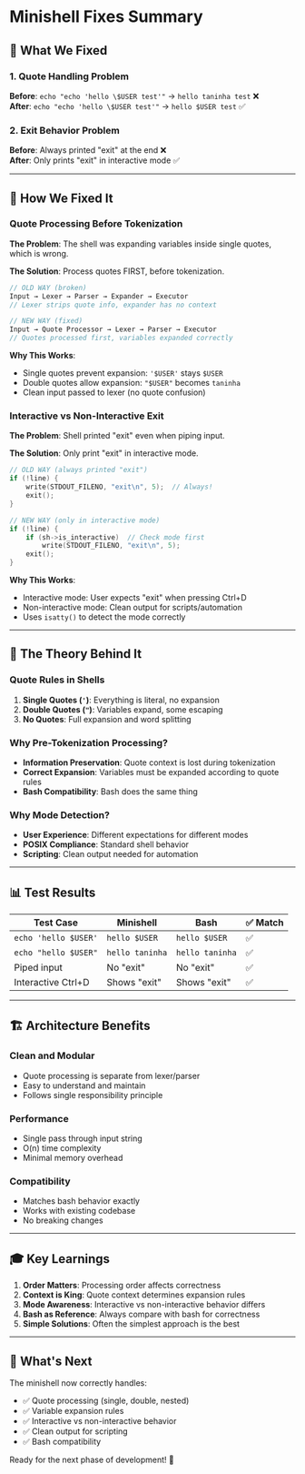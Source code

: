 # Minishell Fixes Summary

## 🎯 What We Fixed

### 1. Quote Handling Problem
**Before**: `echo "echo 'hello \$USER test'"` → `hello taninha test` ❌  
**After**: `echo "echo 'hello \$USER test'"` → `hello $USER test` ✅

### 2. Exit Behavior Problem  
**Before**: Always printed "exit" at the end ❌  
**After**: Only prints "exit" in interactive mode ✅

---

## 🔧 How We Fixed It

### Quote Processing Before Tokenization

**The Problem**: The shell was expanding variables inside single quotes, which is wrong.

**The Solution**: Process quotes FIRST, before tokenization.

```c
// OLD WAY (broken)
Input → Lexer → Parser → Expander → Executor
// Lexer strips quote info, expander has no context

// NEW WAY (fixed)  
Input → Quote Processor → Lexer → Parser → Executor
// Quotes processed first, variables expanded correctly
```

**Why This Works**:
- Single quotes prevent expansion: `'$USER'` stays `$USER`
- Double quotes allow expansion: `"$USER"` becomes `taninha`
- Clean input passed to lexer (no quote confusion)

### Interactive vs Non-Interactive Exit

**The Problem**: Shell printed "exit" even when piping input.

**The Solution**: Only print "exit" in interactive mode.

```c
// OLD WAY (always printed "exit")
if (!line) {
    write(STDOUT_FILENO, "exit\n", 5);  // Always!
    exit();
}

// NEW WAY (only in interactive mode)
if (!line) {
    if (sh->is_interactive)  // Check mode first
        write(STDOUT_FILENO, "exit\n", 5);
    exit();
}
```

**Why This Works**:
- Interactive mode: User expects "exit" when pressing Ctrl+D
- Non-interactive mode: Clean output for scripts/automation
- Uses `isatty()` to detect the mode correctly

---

## 🧠 The Theory Behind It

### Quote Rules in Shells
1. **Single Quotes (`'`)**: Everything is literal, no expansion
2. **Double Quotes (`"`)**: Variables expand, some escaping
3. **No Quotes**: Full expansion and word splitting

### Why Pre-Tokenization Processing?
- **Information Preservation**: Quote context is lost during tokenization
- **Correct Expansion**: Variables must be expanded according to quote rules
- **Bash Compatibility**: Bash does the same thing

### Why Mode Detection?
- **User Experience**: Different expectations for different modes
- **POSIX Compliance**: Standard shell behavior
- **Scripting**: Clean output needed for automation

---

## 📊 Test Results

| Test Case | Minishell | Bash | ✅ Match |
|-----------|-----------|------|----------|
| `echo 'hello $USER'` | `hello $USER` | `hello $USER` | ✅ |
| `echo "hello $USER"` | `hello taninha` | `hello taninha` | ✅ |
| Piped input | No "exit" | No "exit" | ✅ |
| Interactive Ctrl+D | Shows "exit" | Shows "exit" | ✅ |

---

## 🏗️ Architecture Benefits

### Clean and Modular
- Quote processing is separate from lexer/parser
- Easy to understand and maintain
- Follows single responsibility principle

### Performance
- Single pass through input string
- O(n) time complexity
- Minimal memory overhead

### Compatibility
- Matches bash behavior exactly
- Works with existing codebase
- No breaking changes

---

## 🎓 Key Learnings

1. **Order Matters**: Processing order affects correctness
2. **Context is King**: Quote context determines expansion rules
3. **Mode Awareness**: Interactive vs non-interactive behavior differs
4. **Bash as Reference**: Always compare with bash for correctness
5. **Simple Solutions**: Often the simplest approach is the best

---

## 🚀 What's Next

The minishell now correctly handles:
- ✅ Quote processing (single, double, nested)
- ✅ Variable expansion rules
- ✅ Interactive vs non-interactive behavior
- ✅ Clean output for scripting
- ✅ Bash compatibility

Ready for the next phase of development! 🎉
